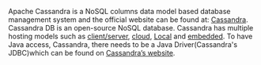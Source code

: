 Apache Cassandra is a NoSQL columns data model based database management system and the official website can be found at: [Cassandra](https://cassandra.apache.org/_/index.html). Cassandra DB is an open-source NoSQL database. Cassandra has multiple hosting models such as [client/server](https://www.instaclustr.com/blog/cassandra-architecture/), [cloud](https://www.instaclustr.com/education/apache-cassandra-database/), [Local](https://www.instaclustr.com/education/apache-cassandra-database/) and [embedded](https://bookshelf.erwin.com/bookshelf/public_html/2021R2/Content/Release%20Notes/Feature%20Tour/Cassandra_Advanced_Denormalization.html). To have Java access, Cassandra, there needs to be a Java Driver(Cassandra's JDBC)which can be found on [Cassandra’s website](https://www.baeldung.com/cassandra-with-java). 
